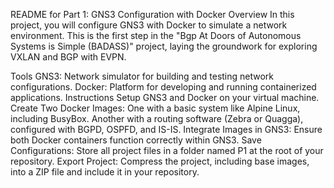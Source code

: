 README for Part 1: GNS3 Configuration with Docker
Overview
In this project, you will configure GNS3 with Docker to simulate a network environment. This is the first step in the "Bgp At Doors of Autonomous Systems is Simple (BADASS)" project, laying the groundwork for exploring VXLAN and BGP with EVPN.

Tools
GNS3: Network simulator for building and testing network configurations.
Docker: Platform for developing and running containerized applications.
Instructions
Setup GNS3 and Docker on your virtual machine.
Create Two Docker Images:
One with a basic system like Alpine Linux, including BusyBox.
Another with a routing software (Zebra or Quagga), configured with BGPD, OSPFD, and IS-IS.
Integrate Images in GNS3: Ensure both Docker containers function correctly within GNS3.
Save Configurations: Store all project files in a folder named P1 at the root of your repository.
Export Project: Compress the project, including base images, into a ZIP file and include it in your repository.
